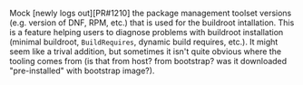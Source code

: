 Mock [newly logs out][PR#1210] the package management toolset versions (e.g.
version of DNF, RPM, etc.) that is used for the buildroot intallation.  This is
a feature helping users to diagnose problems with buildroot installation
(minimal buildroot, `BuildRequires`, dynamic build requires, etc.).  It might
seem like a trival addition, but sometimes it isn't quite obvious where the
tooling comes from (is that from host? from bootstrap? was it downloaded
"pre-installed" with bootstrap image?).
